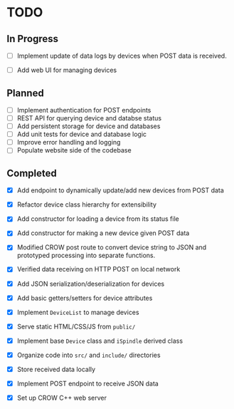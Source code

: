 # TODO

## In Progress
- [ ] Implement update of data logs by devices when POST data is received. 
- [ ] Add web UI for managing devices  


## Planned
- [ ] Implement authentication for POST endpoints
- [ ] REST API for querying device and databse status
- [ ] Add persistent storage for device and  databases
- [ ] Add unit tests for device and database logic
- [ ] Improve error handling and logging
- [ ] Populate website side of the codebase

## Completed
- [x] Add endpoint to dynamically update/add new devices from POST data
- [x] Refactor device class hierarchy for extensibility
- [x] Add constructor for loading a device from its status file
- [x] Add constructor for making a new device given POST data
- [x] Modified CROW post route to convert device string to JSON and prototyped processing into separate functions. 
- [x] Verified data receiving on HTTP POST on local network
- [x] Add JSON serialization/deserialization for devices
- [x] Add basic getters/setters for device attributes
- [x] Implement `DeviceList` to manage devices
- [x] Serve static HTML/CSS/JS from `public/`
- [x] Implement base `Device` class and `iSpindle` derived class
- [x] Organize code into `src/` and `include/` directories
- [x] Store received data locally
- [x] Implement POST endpoint to receive JSON data
- [x] Set up CROW C++ web server



